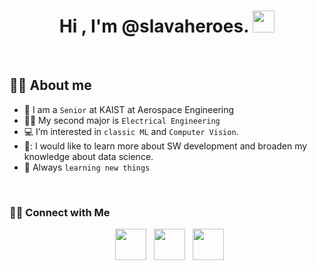 <h1 align="center">Hi , I'm @slavaheroes. <img src="https://media.giphy.com/media/hvRJCLFzcasrR4ia7z/giphy.gif" width="35"></h1>

<br>

## :sassy_man:  About me
- :school: I am a `Senior` at KAIST at Aerospace Engineering
- :technologist: My second major is `Electrical Engineering`
- :computer: I’m interested in `classic ML` and `Computer Vision`.
- 🌱: I would like to learn more about SW development and broaden my knowledge about data science.
- :vulcan_salute: Always `learning new things`

<br>

<h3> 🤝🏻 Connect with Me </h3>

<p align="center"> 
&nbsp; <a href="https://www.linkedin.com/in/vyacheslav-shen-2625b364/" target="_blank" rel="noopener noreferrer"><img src="https://img.icons8.com/plasticine/100/000000/linkedin.png" width="50" /></a>
&nbsp; <a href="mailto:shen9910@gmail.com" target="_blank" rel="noopener noreferrer"><img src="https://img.icons8.com/plasticine/100/000000/gmail.png"  width="50" /></a>
 &nbsp; <a href="https://t.me/slavaheroes" target="_blank" rel="noopener noreferrer"><img src="https://img.icons8.com/color/48/000000/telegram-app--v1.png" width="50" /></a>
</p>



<!---
slavaheroes/slavaheroes is a ✨ special ✨ repository because its `README.md` (this file) appears on your GitHub profile.
You can click the Preview link to take a look at your changes.
--->
